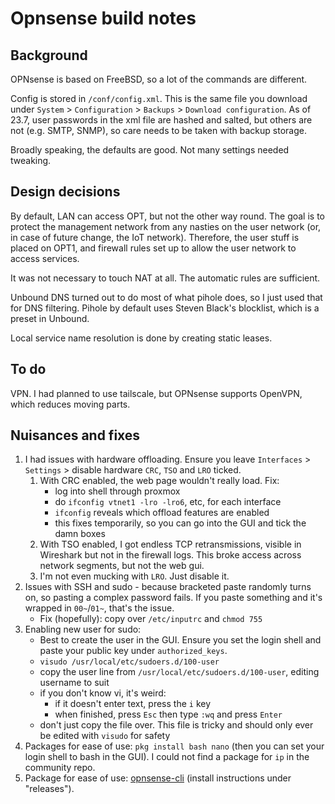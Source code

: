 # Opnsense build notes

## Background

OPNsense is based on FreeBSD, so a lot of the commands are different.

Config is stored in `/conf/config.xml`. This is the same file you download under `System` > `Configuration` > `Backups` > `Download configuration`. As of 23.7, user passwords in the xml file are hashed and salted, but others are not (e.g. SMTP, SNMP), so care needs to be taken with backup storage.

Broadly speaking, the defaults are good. Not many settings needed tweaking.

## Design decisions

By default, LAN can access OPT, but not the other way round. The goal is to protect the management network from any nasties on the user network (or, in case of future change, the IoT network). Therefore, the user stuff is placed on OPT1, and firewall rules set up to allow the user network to access services.

It was not necessary to touch NAT at all. The automatic rules are sufficient.

Unbound DNS turned out to do most of what pihole does, so I just used that for DNS filtering. Pihole by default uses Steven Black's blocklist, which is a preset in Unbound.

Local service name resolution is done by creating static leases.

## To do

VPN. I had planned to use tailscale, but OPNsense supports OpenVPN, which reduces moving parts.

## Nuisances and fixes

1. I had issues with hardware offloading. Ensure you leave `Interfaces` > `Settings` > disable hardware `CRC`, `TSO` and `LRO` ticked.
    1. With CRC enabled, the web page wouldn't really load. Fix:
        - log into shell through proxmox
        - do `ifconfig vtnet1 -lro -lro6`, etc, for each interface
        - `ifconfig` reveals which offload features are enabled
        - this fixes temporarily, so you can go into the GUI and tick the damn boxes
    2. With TSO enabled, I got endless TCP retransmissions, visible in Wireshark but not in the firewall logs. This broke access across network segments, but not the web gui.
    3. I'm not even mucking with `LRO`. Just disable it.
2. Issues with SSH and sudo - because bracketed paste randomly turns on, so pasting a complex password fails. If you paste something and it's wrapped in `00~`/`01~`, that's the issue.
    - Fix (hopefully): copy over `/etc/inputrc` and `chmod 755`
3. Enabling new user for sudo:
    - Best to create the user in the GUI. Ensure you set the login shell and paste your public key under `authorized_keys`.
    - `visudo /usr/local/etc/sudoers.d/100-user`
    - copy the user line from `/usr/local/etc/sudoers.d/100-user`, editing username to suit
    - if you don't know vi, it's weird:
        - if it doesn't enter text, press the `i` key
        - when finished, press `Esc` then type `:wq` and press `Enter`
    - don't just copy the file over. This file is tricky and should only ever be edited with `visudo` for safety
4. Packages for ease of use: `pkg install bash nano` (then you can set your login shell to bash in the GUI). I could not find a package for `ip` in the community repo.
5. Package for ease of use: [opnsense-cli](https://github.com/mihakralj/opnsense-cli) (install instructions under "releases").
